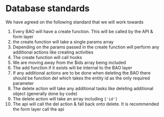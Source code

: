 # Database standards

We have agreed on the following standard that we will work towards

1. Every BAO will have a create function. This will be called by the API & form layer
1. the create function will take a single params array
1. Depending on the params passed in the create function will perform any additional actions like creating activities
1. The create function will call hooks
1. We are moving away from the $ids array being included
1. The add function if it exists will be internal to the BAO layer
1. If any additional actions are to be done when deleting the BAO there should be function del which takes the entity id as the only required parameter
1. The delete action will take any additional tasks like deleting additional object (generally done by code)
1. The delete action will take an array including `['id']`
1. The api will call the del action & fall back onto delete. It is recommended the form layer call the api
